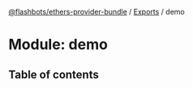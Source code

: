 [@flashbots/ethers-provider-bundle](../README.md) / [Exports](../modules.md) / demo

# Module: demo

## Table of contents

